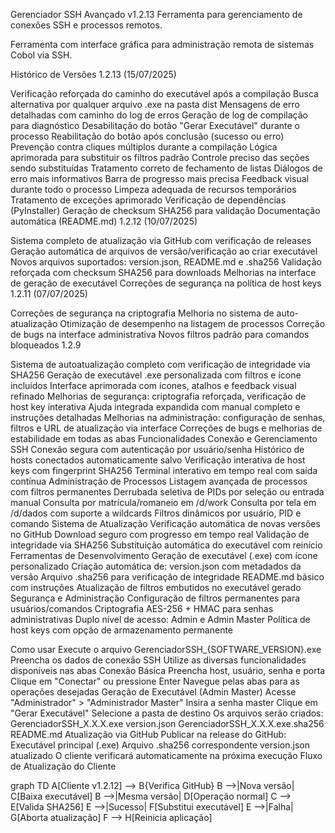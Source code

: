 Gerenciador SSH Avançado v1.2.13
Ferramenta para gerenciamento de conexões SSH e processos remotos.

Ferramenta com interface gráfica para administração remota de sistemas Cobol via SSH.

Histórico de Versões
1.2.13 (15/07/2025)

Verificação reforçada do caminho do executável após a compilação
Busca alternativa por qualquer arquivo .exe na pasta dist
Mensagens de erro detalhadas com caminho do log de erros
Geração de log de compilação para diagnóstico
Desabilitação do botão "Gerar Executável" durante o processo
Reabilitação do botão após conclusão (sucesso ou erro)
Prevenção contra cliques múltiplos durante a compilação
Lógica aprimorada para substituir os filtros padrão
Controle preciso das seções sendo substituídas
Tratamento correto de fechamento de listas
Diálogos de erro mais informativos
Barra de progresso mais precisa
Feedback visual durante todo o processo
Limpeza adequada de recursos temporários
Tratamento de exceções aprimorado
Verificação de dependências (PyInstaller)
Geração de checksum SHA256 para validação
Documentação automática (README.md)
1.2.12 (10/07/2025)

Sistema completo de atualização via GitHub com verificação de releases
Geração automática de arquivos de versão/verificação ao criar executável
Novos arquivos suportados: version.json, README.md e .sha256
Validação reforçada com checksum SHA256 para downloads
Melhorias na interface de geração de executável
Correções de segurança na política de host keys
1.2.11 (07/07/2025)

Correções de segurança na criptografia
Melhoria no sistema de auto-atualização
Otimização de desempenho na listagem de processos
Correção de bugs na interface administrativa
Novos filtros padrão para comandos bloqueados
1.2.9

Sistema de autoatualização completo com verificação de integridade via SHA256
Geração de executável .exe personalizada com filtros e ícone incluídos
Interface aprimorada com ícones, atalhos e feedback visual refinado
Melhorias de segurança: criptografia reforçada, verificação de host key interativa
Ajuda integrada expandida com manual completo e instruções detalhadas
Melhorias na administração: configuração de senhas, filtros e URL de atualização via interface
Correções de bugs e melhorias de estabilidade em todas as abas
Funcionalidades
Conexão e Gerenciamento SSH
Conexão segura com autenticação por usuário/senha
Histórico de hosts conectados automaticamente salvo
Verificação interativa de host keys com fingerprint SHA256
Terminal interativo em tempo real com saída contínua
Administração de Processos
Listagem avançada de processos com filtros permanentes
Derrubada seletiva de PIDs por seleção ou entrada manual
Consulta por matrícula/romaneio em /d/work
Consulta por tela em /d/dados com suporte a wildcards
Filtros dinâmicos por usuário, PID e comando
Sistema de Atualização
Verificação automática de novas versões no GitHub
Download seguro com progresso em tempo real
Validação de integridade via SHA256
Substituição automática do executável com reinício
Ferramentas de Desenvolvimento
Geração de executável (.exe) com ícone personalizado
Criação automática de:
version.json com metadados da versão
Arquivo .sha256 para verificação de integridade
README.md básico com instruções
Atualização de filtros embutidos no executável gerado
Segurança e Administração
Configuração de filtros permanentes para usuários/comandos
Criptografia AES-256 + HMAC para senhas administrativas
Duplo nível de acesso: Admin e Admin Master
Política de host keys com opção de armazenamento permanente

Como usar
Execute o arquivo GerenciadorSSH_{SOFTWARE_VERSION}.exe
Preencha os dados de conexão SSH
Utilize as diversas funcionalidades disponíveis nas abas
Conexão Básica
Preencha host, usuário, senha e porta
Clique em "Conectar" ou pressione Enter
Navegue pelas abas para as operações desejadas
Geração de Executável (Admin Master)
Acesse "Administrador" > "Administrador Master"
Insira a senha master
Clique em "Gerar Executável"
Selecione a pasta de destino
Os arquivos serão criados:
GerenciadorSSH_X.X.X.exe
version.json
GerenciadorSSH_X.X.X.exe.sha256
README.md
Atualização via GitHub
Publicar na release do GitHub:
Executável principal (.exe)
Arquivo .sha256 correspondente
version.json atualizado
O cliente verificará automaticamente na próxima execução
Fluxo de Atualização do Cliente

 graph TD
    A[Cliente v1.2.12] --> B{Verifica GitHub}
    B -->|Nova versão| C[Baixa executável]
    B -->|Mesma versão| D[Operação normal]
    C --> E[Valida SHA256]
    E -->|Sucesso| F[Substitui executável]
    E -->|Falha| G[Aborta atualização]
    F --> H[Reinicia aplicação] 
